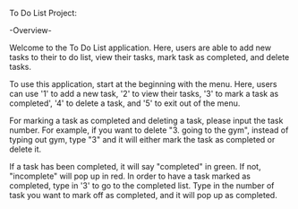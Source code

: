 To Do List Project:

-Overview-

Welcome to the To Do List application. Here, users are able to add new tasks to their to do list, view their tasks, mark task as completed, and delete tasks.

To use this application, start at the beginning with the menu. Here, users can use '1' to add a new task, '2' to view their tasks, '3' to mark a task as completed', '4' to delete a task, and '5' to exit out of the menu. 

For marking a task as completed and deleting a task, please input the task number. For example, if you want to delete "3. going to the gym", instead of typing out gym, type "3" and it will either mark the task as completed or delete it.

If a task has been completed, it will say "completed" in green. If not, "incomplete" will pop up in red. In order to have a task marked as completed, type in '3' to go to the completed list. Type in the number of task you want to mark off as completed, and it will pop up as completed.